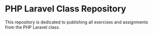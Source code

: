 # PHP Laravel Class Repository

This repository is dedicated to publishing all exercises and assignments from the PHP Laravel class.
